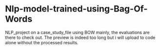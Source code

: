 # Nlp-model-trained-using-Bag-Of-Words
NLP_project on a case_study_file using BOW mainly, the evaluations are there to check out.
The preview is indeed too long but i will upload to code alone without the processed results.
